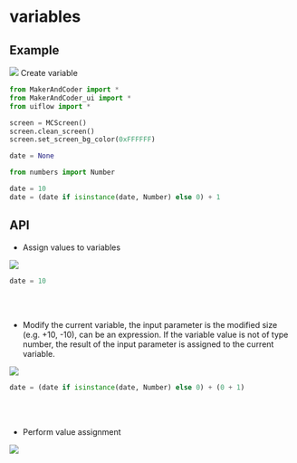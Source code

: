 # variables

## Example
<img class="blockly_svg" src="https://makerandcoder.com/MCLab/blockly/generic/variables/uiflow_block_variables_example.svg">
Create variable

```python
from MakerAndCoder import *
from MakerAndCoder_ui import *
from uiflow import *

screen = MCScreen()
screen.clean_screen()
screen.set_screen_bg_color(0xFFFFFF)

date = None

from numbers import Number

date = 10
date = (date if isinstance(date, Number) else 0) + 1
```

## API
- Assign values to variables
<img class="blockly_svg" src="https://makerandcoder.com/MCLab/blockly/generic/variables/uiflow_block_variables_set.svg">

```python
date = 10
```
<br><br>
- Modify the current variable, the input parameter is the modified size (e.g. +10, -10), can be an expression. If the variable value is not of type number, the result of the input parameter is assigned to the current variable.
<img class="blockly_svg" src="https://makerandcoder.com/MCLab/blockly/generic/variables/uiflow_block_math_change.svg">

```python
date = (date if isinstance(date, Number) else 0) + (0 + 1)
```
<br><br>
- Perform value assignment
<img class="blockly_svg" src="https://makerandcoder.com/MCLab/blockly/generic/variables/uiflow_block_variables_get.svg">


